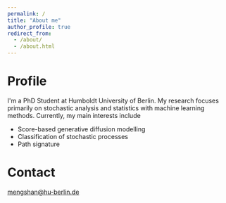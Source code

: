 ```yaml
---
permalink: /
title: "About me"
author_profile: true
redirect_from: 
  - /about/
  - /about.html
---
```


Profile
=====
I'm a PhD Student at Humboldt University of Berlin. My research focuses primarily on stochastic analysis and statistics with machine learning methods. Currently, my main interests include

- Score-based generative diffusion modelling
- Classification of stochastic processes
- Path signature

Contact
=====
mengshan@hu-berlin.de
